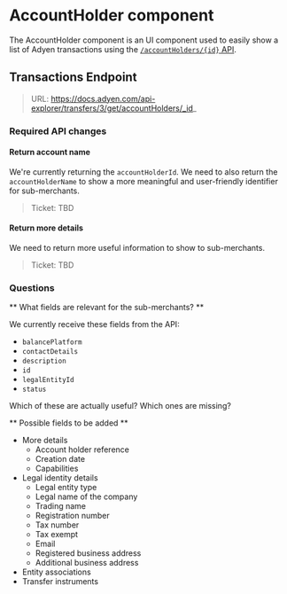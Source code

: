 # AccountHolder component

The AccountHolder component is an UI component used to easily show a list of Adyen transactions using the [`/accountHolders/{id}` API](#).


## Transactions Endpoint

> URL: https://docs.adyen.com/api-explorer/transfers/3/get/accountHolders/_id_


### Required API changes

#### Return account name

We're currently returning the `accountHolderId`. We need to also return the `accountHolderName` to show a more meaningful and user-friendly identifier for sub-merchants.

> Ticket: TBD

#### Return more details

We need to return more useful information to show to sub-merchants.

> Ticket: TBD

### Questions

** What fields are relevant for the sub-merchants? **

We currently receive these fields from the API:
- `balancePlatform`
- `contactDetails`
- `description`
- `id`
- `legalEntityId`
- `status`

Which of these are actually useful? Which ones are missing?

** Possible fields to be added **
- More details
  - Account holder reference
  - Creation date
  - Capabilities
- Legal identity details
  - Legal entity type
  - Legal name of the company
  - Trading name
  - Registration number
  - Tax number
  - Tax exempt
  - Email
  - Registered business address
  - Additional business address
- Entity associations
- Transfer instruments

